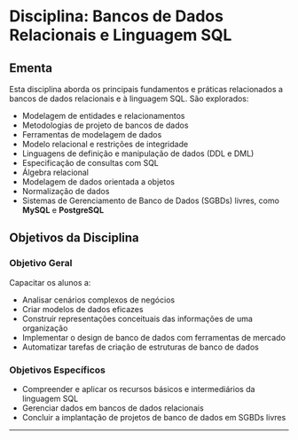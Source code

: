 
# Disciplina: Bancos de Dados Relacionais e Linguagem SQL

## Ementa

Esta disciplina aborda os principais fundamentos e práticas relacionados a bancos de dados relacionais e à linguagem SQL. São explorados:

- Modelagem de entidades e relacionamentos  
- Metodologias de projeto de bancos de dados  
- Ferramentas de modelagem de dados  
- Modelo relacional e restrições de integridade  
- Linguagens de definição e manipulação de dados (DDL e DML)  
- Especificação de consultas com SQL  
- Álgebra relacional  
- Modelagem de dados orientada a objetos  
- Normalização de dados  
- Sistemas de Gerenciamento de Banco de Dados (SGBDs) livres, como **MySQL** e **PostgreSQL**

## Objetivos da Disciplina

### Objetivo Geral

Capacitar os alunos a:

- Analisar cenários complexos de negócios  
- Criar modelos de dados eficazes  
- Construir representações conceituais das informações de uma organização  
- Implementar o design de banco de dados com ferramentas de mercado  
- Automatizar tarefas de criação de estruturas de banco de dados

### Objetivos Específicos

- Compreender e aplicar os recursos básicos e intermediários da linguagem SQL  
- Gerenciar dados em bancos de dados relacionais  
- Concluir a implantação de projetos de banco de dados em SGBDs livres

---
